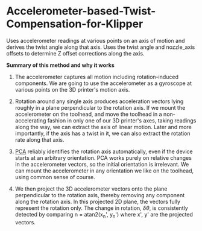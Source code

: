 # Accelerometer-based-Twist-Compensation-for-Klipper
Uses accelerometer readings at various points on an axis of motion and derives the twist angle along that axis. Uses the twist angle and nozzle_axis offsets to determine Z offset corrections along the axis.

**Summary of this method and why it works**

1. The accelerometer captures all motion including rotation-induced components. We are going to use the accelerometer as a gyroscope at various points on the 3D printer's motion axis.

2. Rotation around any single axis produces acceleration vectors lying roughly in a plane perpendicular to the rotation axis. If we mount the accelerometer on the toolhead, and move the toolhead in a non-accelerating fashion in only one of our 3D printer's axes, taking readings along the way, we can extract the axis of linear motion. Later and more importantly, if the axis has a twist in it, we can also extract the rotation rate along that axis.

3. [PCA](https://en.wikipedia.org/wiki/Principal_component_analysis) reliably identifies the rotation axis automatically, even if the device starts at an arbitrary orientation. PCA works purely on relative changes in the accelerometer vectors, so the initial orientation is irrelevant. We can mount the accelerometer in any orientation we like on the toolhead, using common sense of course. 

4. We then project the 3D accelerometer vectors onto the plane perpendicular to the rotation axis, thereby removing any component along the rotation axis. In this projected 2D plane, the vectors fully represent the rotation only. The change in rotation, $\delta \theta$, is consistently detected by comparing n = atan2(x<sub>n</sub>', y<sub>n</sub>') where x', y' are the projected vectors.
